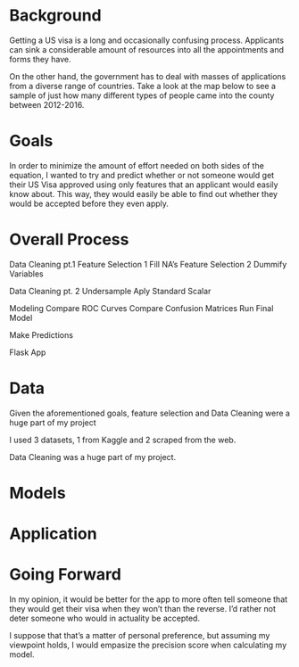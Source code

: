 

# Background
Getting a US visa is a long and occasionally confusing process. Applicants can sink a considerable amount of resources into all the appointments and forms they have.

On the other hand, the government has to deal with masses of applications from a diverse range of countries. Take a look at the map below to see a sample of just how many different types of people came into the county between 2012-2016.

# Goals
In order to minimize the amount of effort needed on both sides of the equation, I wanted to try and predict whether or not someone would get their US Visa approved using only features that an applicant would easily know about. This way, they would easily be able to find out whether they would be accepted before they even apply.

# Overall Process
Data Cleaning pt.1
	Feature Selection 1
	Fill NA’s
	Feature Selection 2
	Dummify Variables

Data Cleaning pt. 2
Undersample
Aply Standard Scalar

Modeling
	Compare ROC Curves
	Compare Confusion Matrices
	Run Final Model

Make Predictions

Flask App

# Data
Given the aforementioned goals, feature selection and Data Cleaning were a huge part of my project

I used 3 datasets, 1 from Kaggle and 2 scraped from the web.

Data Cleaning was a huge part of my project.


# Models


# Application


# Going Forward
In my opinion, it would be better for the app to more often tell someone that they would get their visa when they won’t than the reverse. I’d rather not deter someone who would in actuality be accepted.

I suppose that that’s a matter of personal preference, but assuming my viewpoint holds, I would empasize the precision score when calculating my model.
